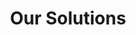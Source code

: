 ---
title: "Our Solutions"
hero:
  title: "What We do"
  background_image: "/images/bg/home-2.jpg"
content_blocks:
  - _bookshop_name: "services"
    preheading: "Our Solutions"
    heading: "We provide a wide range of solutions"
    sections:
      - title: "Balanced Scorecard"
        icon: "../images/solutions/balanced-scorecard.jpeg"
        content: "**Strategy + Alignment + Execution
          Practical Strategy Development and Goal Setting - Communicating What Matters**
          <br>The journey to creating a high-performance organisation begins with a disciplined process for strategy development and goal setting and continues with communicating the strategy clearly through the organisation.
          The strategy execution is the hardest part of any strategy development and implementation. Most organisations have developed their strategies but always fail to execute them. Zenkos Investments uses the Nine Steps to plan and execute strategies. Our success is based on the understanding of the clients needs and applying the Balanced Scorecard Institute Methodology"
      - title: "Financial Modelling"
        icon: "../images/solutions/financial-modelling.jpeg"
        content: "We specialise in developing solution that include the best financial models that our clients need to navigate in the challenges economic environment. We work hand in hand with our clients to ensure that we understand the peculiarity of their business environment.  
        * To increase the rate of suggest with investors, provide extra services to our client using Business Intelligence and Data analytics to support of modelling.  
        * Financial planning and wealth management to support our client decision making.  
        * We support our client to understand they success element in business valuation. 
          -	We provide capital markets and securities analysis to our clients.
          -	Provide deeper analysis of commercial banking and credits available to ensure they know which bank to approach, and we support them through a thorough credits analysis.
          -	Finally provide them with tool on how to pitch"
      - title: "Risk Management"
        icon: "../images/solutions/risk-management.jpg"
        content: "**Monte Carlo Simulation**  
        One of the tools we use to ensure that our clients’ projects are run in time and on budget is the @Risk. Which as enable us to undertake up to 10,000 simulations to provide the best analysis to our clients in managing their projects. The projects vary from renewable energy, crude oil, construction, infrastructure, and agriculture and healthcare systems"
      - title: "Analytics for decision"
        icon: "../images/solutions/analytics.jpeg"
        content: "We use powerful statistical tools such as StatTools and XLStat to provide qualitative and quantitative analysis to our clients"
  - _bookshop_name: "cta_mini"
    preheading: "For every type of business"
    heading: "Entrust Your Project to Our Best Team of Professionals"
    button:
      text: "Contact"
      url: "/contact/"
---